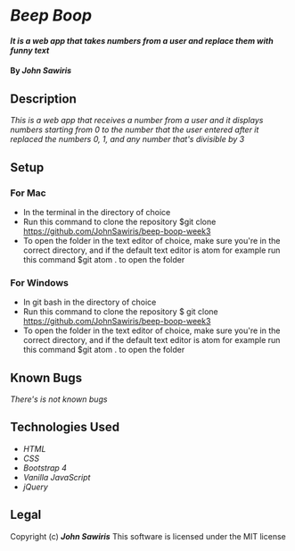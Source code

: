 # _Beep Boop_

#### _It is a web app that takes numbers from a user and replace them with funny text_

#### By _**John Sawiris**_

## Description
_This is a web app that receives a number from a user and it displays numbers starting from 0 to the number that the user entered after it replaced the numbers 0, 1, and any number that's divisible by 3_

## Setup

### For Mac
* In the terminal in the directory of choice
* Run this command to clone the repository $git clone https://github.com/JohnSawiris/beep-boop-week3
* To open the folder in the text editor of choice, make sure you're in the correct directory, and if the default text editor is atom for example run this command $git atom . to open the folder

### For Windows
* In git bash in the directory of choice
* Run this command to clone the repository $ git clone https://github.com/JohnSawiris/beep-boop-week3
* To open the folder in the text editor of choice, make sure you're in the correct directory, and if the default text editor is atom for example run this command $git atom . to open the folder

## Known Bugs
_There's is not known bugs_

## Technologies Used

* _HTML_
* _CSS_
* _Bootstrap 4_
* _Vanilla JavaScript_
* _jQuery_

## Legal
Copyright (c) **_John Sawiris_**
This software is licensed under the MIT license
